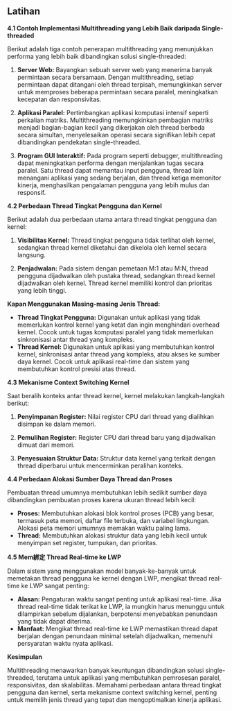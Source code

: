 ## Latihan

**4.1 Contoh Implementasi Multithreading yang Lebih Baik daripada Single-threaded**

Berikut adalah tiga contoh penerapan multithreading yang menunjukkan performa yang lebih baik dibandingkan solusi single-threaded:

1. **Server Web:** Bayangkan sebuah server web yang menerima banyak permintaan secara bersamaan. Dengan multithreading, setiap permintaan dapat ditangani oleh thread terpisah, memungkinkan server untuk memproses beberapa permintaan secara paralel, meningkatkan kecepatan dan responsivitas.

2. **Aplikasi Paralel:** Pertimbangkan aplikasi komputasi intensif seperti perkalian matriks. Multithreading memungkinkan pembagian matriks menjadi bagian-bagian kecil yang dikerjakan oleh thread berbeda secara simultan, menyelesaikan operasi secara signifikan lebih cepat dibandingkan pendekatan single-threaded.

3. **Program GUI Interaktif:** Pada program seperti debugger, multithreading dapat meningkatkan performa dengan menjalankan tugas secara paralel. Satu thread dapat memantau input pengguna, thread lain menangani aplikasi yang sedang berjalan, dan thread ketiga memonitor kinerja, menghasilkan pengalaman pengguna yang lebih mulus dan responsif.

**4.2 Perbedaan Thread Tingkat Pengguna dan Kernel**

Berikut adalah dua perbedaan utama antara thread tingkat pengguna dan kernel:

1. **Visibilitas Kernel:** Thread tingkat pengguna tidak terlihat oleh kernel, sedangkan thread kernel diketahui dan dikelola oleh kernel secara langsung.

2. **Penjadwalan:** Pada sistem dengan pemetaan M:1 atau M:N, thread pengguna dijadwalkan oleh pustaka thread, sedangkan thread kernel dijadwalkan oleh kernel. Thread kernel memiliki kontrol dan prioritas yang lebih tinggi.

**Kapan Menggunakan Masing-masing Jenis Thread:**

* **Thread Tingkat Pengguna:** Digunakan untuk aplikasi yang tidak memerlukan kontrol kernel yang ketat dan ingin menghindari overhead kernel. Cocok untuk tugas komputasi paralel yang tidak memerlukan sinkronisasi antar thread yang kompleks.
* **Thread Kernel:** Digunakan untuk aplikasi yang membutuhkan kontrol kernel, sinkronisasi antar thread yang kompleks, atau akses ke sumber daya kernel. Cocok untuk aplikasi real-time dan sistem yang membutuhkan kontrol presisi atas thread.

**4.3 Mekanisme Context Switching Kernel**

Saat beralih konteks antar thread kernel, kernel melakukan langkah-langkah berikut:

1. **Penyimpanan Register:** Nilai register CPU dari thread yang dialihkan disimpan ke dalam memori.

2. **Pemulihan Register:** Register CPU dari thread baru yang dijadwalkan dimuat dari memori.

3. **Penyesuaian Struktur Data:** Struktur data kernel yang terkait dengan thread diperbarui untuk mencerminkan peralihan konteks.

**4.4 Perbedaan Alokasi Sumber Daya Thread dan Proses**

Pembuatan thread umumnya membutuhkan lebih sedikit sumber daya dibandingkan pembuatan proses karena ukuran thread lebih kecil:

* **Proses:** Membutuhkan alokasi blok kontrol proses (PCB) yang besar, termasuk peta memori, daftar file terbuka, dan variabel lingkungan. Alokasi peta memori umumnya memakan waktu paling lama.
* **Thread:** Membutuhkan alokasi struktur data yang lebih kecil untuk menyimpan set register, tumpukan, dan prioritas.

**4.5 Mem綁定 Thread Real-time ke LWP**

Dalam sistem yang menggunakan model banyak-ke-banyak untuk memetakan thread pengguna ke kernel dengan LWP, mengikat thread real-time ke LWP sangat penting:

* **Alasan:** Pengaturan waktu sangat penting untuk aplikasi real-time. Jika thread real-time tidak terikat ke LWP, ia mungkin harus menunggu untuk dilampirkan sebelum dijalankan, berpotensi menyebabkan penundaan yang tidak dapat diterima.
* **Manfaat:** Mengikat thread real-time ke LWP memastikan thread dapat berjalan dengan penundaan minimal setelah dijadwalkan, memenuhi persyaratan waktu nyata aplikasi.

**Kesimpulan**

Multithreading menawarkan banyak keuntungan dibandingkan solusi single-threaded, terutama untuk aplikasi yang membutuhkan pemrosesan paralel, responsivitas, dan skalabilitas. Memahami perbedaan antara thread tingkat pengguna dan kernel, serta mekanisme context switching kernel, penting untuk memilih jenis thread yang tepat dan mengoptimalkan kinerja aplikasi. 


